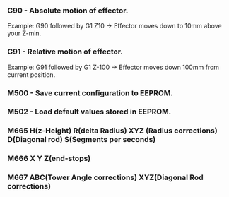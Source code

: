 ### G90 - Absolute motion of effector.
Example: G90 followed by G1 Z10 -> Effector moves down to 10mm above your Z-min.

### G91 - Relative motion of effector.
Example: G91 followed by G1 Z-100 -> Effector moves down 100mm from current position.

### M500 - Save current configuration to EEPROM.

### M502 - Load default values stored in EEPROM.

### M665 H(z-Height) R(delta Radius) XYZ (Radius corrections) D(Diagonal rod) S(Segments per seconds)

### M666 X Y Z(end-stops)

### M667 ABC(Tower Angle corrections) XYZ(Diagonal Rod corrections)